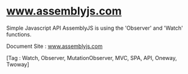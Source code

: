 # www.assemblyjs.com

Simple Javascript API AssemblyJS is using the 'Observer' and 'Watch' functions.

Document Site : www.assemblyjs.com



[Tag : Watch, Observer, MutationObserver, MVC, SPA, API, Oneway, Twoway]
